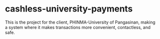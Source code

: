 # cashless-university-payments
This is the project for the client, PHINMA-University of Pangasinan, making a system where it makes transactions more convenient, contactless, and safe. 
